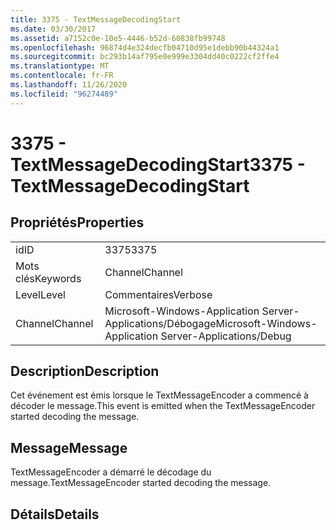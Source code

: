```yaml
---
title: 3375 - TextMessageDecodingStart
ms.date: 03/30/2017
ms.assetid: a7152c0e-10e5-4446-b52d-60838fb99748
ms.openlocfilehash: 96874d4e324decfb04710d95e1debb90b44324a1
ms.sourcegitcommit: bc293b14af795e0e999e3304dd40c0222cf2ffe4
ms.translationtype: MT
ms.contentlocale: fr-FR
ms.lasthandoff: 11/26/2020
ms.locfileid: "96274489"
---
```

# <a name="3375---textmessagedecodingstart"></a><span data-ttu-id="7cf59-102">3375 - TextMessageDecodingStart</span><span class="sxs-lookup"><span data-stu-id="7cf59-102">3375 - TextMessageDecodingStart</span></span>

## <a name="properties"></a><span data-ttu-id="7cf59-103">Propriétés</span><span class="sxs-lookup"><span data-stu-id="7cf59-103">Properties</span></span>  
  
|||  
|-|-|  
|<span data-ttu-id="7cf59-104">id</span><span class="sxs-lookup"><span data-stu-id="7cf59-104">ID</span></span>|<span data-ttu-id="7cf59-105">3375</span><span class="sxs-lookup"><span data-stu-id="7cf59-105">3375</span></span>|  
|<span data-ttu-id="7cf59-106">Mots clés</span><span class="sxs-lookup"><span data-stu-id="7cf59-106">Keywords</span></span>|<span data-ttu-id="7cf59-107">Channel</span><span class="sxs-lookup"><span data-stu-id="7cf59-107">Channel</span></span>|  
|<span data-ttu-id="7cf59-108">Level</span><span class="sxs-lookup"><span data-stu-id="7cf59-108">Level</span></span>|<span data-ttu-id="7cf59-109">Commentaires</span><span class="sxs-lookup"><span data-stu-id="7cf59-109">Verbose</span></span>|  
|<span data-ttu-id="7cf59-110">Channel</span><span class="sxs-lookup"><span data-stu-id="7cf59-110">Channel</span></span>|<span data-ttu-id="7cf59-111">Microsoft-Windows-Application Server-Applications/Débogage</span><span class="sxs-lookup"><span data-stu-id="7cf59-111">Microsoft-Windows-Application Server-Applications/Debug</span></span>|  
  
## <a name="description"></a><span data-ttu-id="7cf59-112">Description</span><span class="sxs-lookup"><span data-stu-id="7cf59-112">Description</span></span>  

 <span data-ttu-id="7cf59-113">Cet événement est émis lorsque le TextMessageEncoder a commencé à décoder le message.</span><span class="sxs-lookup"><span data-stu-id="7cf59-113">This event is emitted when the TextMessageEncoder started decoding the message.</span></span>  
  
## <a name="message"></a><span data-ttu-id="7cf59-114">Message</span><span class="sxs-lookup"><span data-stu-id="7cf59-114">Message</span></span>  

 <span data-ttu-id="7cf59-115">TextMessageEncoder a démarré le décodage du message.</span><span class="sxs-lookup"><span data-stu-id="7cf59-115">TextMessageEncoder started decoding the message.</span></span>  
  
## <a name="details"></a><span data-ttu-id="7cf59-116">Détails</span><span class="sxs-lookup"><span data-stu-id="7cf59-116">Details</span></span>
